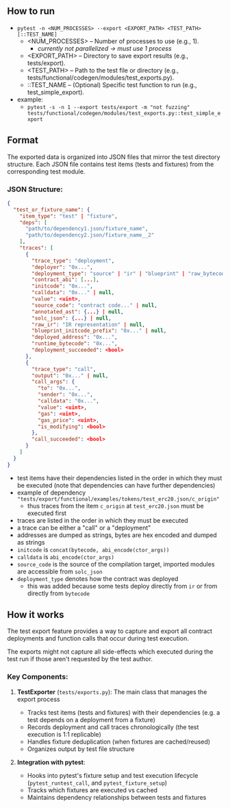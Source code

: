   
## How to run  
- `pytest -n <NUM_PROCESSES> --export <EXPORT_PATH> <TEST_PATH>[::TEST_NAME] `  
  - <NUM_PROCESSES> – Number of processes to use (e.g., 1).   
    - *currently not parallelized -> must use 1 process*  
  - <EXPORT_PATH> – Directory to save export results (e.g., tests/export).  
  - <TEST_PATH> – Path to the test file or directory (e.g., tests/functional/codegen/modules/test_exports.py).  
  - ::TEST_NAME – (Optional) Specific test function to run (e.g., test_simple_export).  
- example:  
  - `pytest -s -n 1 --export tests/export -m "not fuzzing" tests/functional/codegen/modules/test_exports.py::test_simple_export`  
  
## Format  
  
The exported data is organized into JSON files that mirror the test directory structure. Each JSON file contains test items (tests and fixtures) from the corresponding test module.  
  
### JSON Structure:  
  
```json  
{
  "test_or_fixture_name": {
    "item_type": "test" | "fixture",
    "deps": [
      "path/to/dependency1.json/fixture_name",
      "path/to/dependency2.json/fixture_name__2"
    ],
    "traces": [
      {
        "trace_type": "deployment",
        "deployer": "0x...",
        "deployment_type": "source" | "ir" | "blueprint" | "raw_bytecode",
        "contract_abi": [...],
        "initcode": "0x...",
        "calldata": "0x..." | null,
        "value": <uint>,
        "source_code": "contract code..." | null,
        "annotated_ast": {...} | null,
        "solc_json": {...} | null,
        "raw_ir": "IR representation" | null,
        "blueprint_initcode_prefix": "0x..." | null,
        "deployed_address": "0x...",
        "runtime_bytecode": "0x...",
        "deployment_succeeded": <bool>
      },
      {
        "trace_type": "call",
        "output": "0x..." | null,
        "call_args": {
          "to": "0x...",
          "sender": "0x...",
          "calldata": "0x...",
          "value": <uint>,
          "gas": <uint>,
          "gas_price": <uint>,
          "is_modifying": <bool>
        },
        "call_succeeded": <bool>
      }
    ]
  }
}
```  
- test items have their dependencies listed in the order in which they must be executed (note that dependencies can have further dependencies)
- example of dependency `"tests/export/functional/examples/tokens/test_erc20.json/c_origin"`
  - thus traces from the item `c_origin` at `test_erc20.json` must be executed first
- traces are listed in the order in which they must be executed
- a trace can be either a "call" or a "deployment"  
- addresses are dumped as strings, bytes are hex encoded and dumped as strings
- `initcode` is `concat(bytecode, abi_encode(ctor_args))`
- `calldata` is `abi_encode(ctor_args)`
- `source_code` is the source of the compilation target, imported modules are accessible from `solc_json`
- `deployment_type` denotes how the contract was deployed
  - this was added because some tests deploy directly from `ir` or from directly from `bytecode`
  
## How it works  
  
The test export feature provides a way to capture and export all contract deployments and function calls that occur during test execution.   
  
The exports might not capture all side-effects which executed during the test run if those aren't requested by the test author.  
  
### Key Components:  
  
1. **TestExporter** (`tests/exports.py`): The main class that manages the export process  
   - Tracks test items (tests and fixtures) with their dependencies (e.g. a test depends on a deployment from a fixture)  
   - Records deployment and call traces chronologically (the test execution is 1:1 replicable)  
   - Handles fixture deduplication (when fixtures are cached/reused)  
   - Organizes output by test file structure  
  
2. **Integration with pytest**:   
   - Hooks into pytest's fixture setup and test execution lifecycle (`pytest_runtest_call`, and `pytest_fixture_setup`)  
   - Tracks which fixtures are executed vs cached  
   - Maintains dependency relationships between tests and fixtures